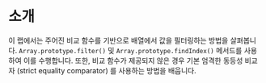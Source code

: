 # 소개

이 랩에서는 주어진 비교 함수를 기반으로 배열에서 값을 필터링하는 방법을 살펴봅니다. `Array.prototype.filter()` 및 `Array.prototype.findIndex()` 메서드를 사용하여 이를 수행합니다. 또한, 비교 함수가 제공되지 않은 경우 기본 엄격한 동등성 비교자 (strict equality comparator) 를 사용하는 방법을 배웁니다.

